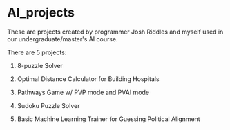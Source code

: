 # AI_projects

These are projects created by programmer Josh Riddles and myself used in our undergraduate/master's AI course.

There are 5 projects:

1. 8-puzzle Solver

2. Optimal Distance Calculator for Building Hospitals

3. Pathways Game w/ PVP mode and PVAI mode

4. Sudoku Puzzle Solver

5. Basic Machine Learning Trainer for Guessing Political Alignment
